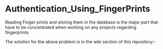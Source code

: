 # Authentication_Using_FingerPrints
Reading Finger prints and storing them in the database 
is the major part that have to be concentrated when working on any projects regarding fingerprints.


The solution for the above problem is in the wiki section of this repository:-

 
